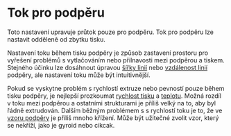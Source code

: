 Tok pro podpěru
====
Toto nastavení upravuje průtok pouze pro podpěru. Tok pro podpěru lze nastavit odděleně od zbytku tisku.

Nastavení toku během tisku podpěry je způsob zastavení prostoru pro vyřešení problémů s vytlačováním nebo přilnavosti mezi podpěrou a tiskem. Stejného účinku lze dosáhnout úpravou [šířky linií](../resolution/support_line_width.md) nebo [vzdálenost linií](../support/support_line_distance.md) podpěry, ale nastavení toku může být intuitivnější.

Pokud se vyskytne problém s rychlostí extruze nebo pevností pouze během tisku podpěry, je nejlepší prozkoumat [rychlost tisku](../speed/speed_support.md) a [teplotu](material_print_temperature.md). Možná rozdíl v toku mezi podpěrou a ostatními strukturami je příliš velký na to, aby byl řádně extrudován. Dalším běžným problémem s s rychlostí toku je to, že ve [vzoru podpěry](../support/support_pattern.md) je příliš mnoho křížení. Může být užitečné zvolit vzor, který se nekříží, jako je gyroid nebo cikcak.

